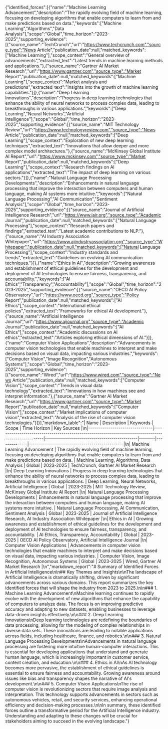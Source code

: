 {"identified_forces":[{"name":"Machine Learning Advancement","description":"The rapidly evolving field of machine learning, focusing on developing algorithms that enable computers to learn from and make predictions based on data.","keywords":["Machine Learning","Algorithms","Data Analysis"],"scope":"Global","time_horizon":"2023-2025","supporting_evidence":[{"source_name":"TechCrunch","url":"https://www.techcrunch.com","source_type":"News Article","publication_date":null,"matched_keywords":["Machine Learning"],"scope_context":"General overview of advancements","extracted_text":"Latest trends in machine learning methods and applications."},{"source_name":"Gartner AI Market Research","url":"https://www.gartner.com","source_type":"Market Report","publication_date":null,"matched_keywords":["Machine Learning"],"scope_context":"Market analysis and predictions","extracted_text":"Insights into the growth of machine learning capabilities."}]},{"name":"Deep Learning Innovations","description":"Progress in deep learning technologies that enhance the ability of neural networks to process complex data, leading to breakthroughs in various applications.","keywords":["Deep Learning","Neural Networks","Artificial Intelligence"],"scope":"Global","time_horizon":"2023-2025","supporting_evidence":[{"source_name":"MIT Technology Review","url":"https://www.technologyreview.com","source_type":"News Article","publication_date":null,"matched_keywords":["Deep Learning"],"scope_context":"Exploration of new deep learning techniques","extracted_text":"Innovations that allow deeper and more complex model architectures."},{"source_name":"McKinsey Global Institute AI Report","url":"https://www.mckinsey.com","source_type":"Market Report","publication_date":null,"matched_keywords":["Deep Learning"],"scope_context":"Research findings on AI applications","extracted_text":"The impact of deep learning on various sectors."}]},{"name":"Natural Language Processing Developments","description":"Enhancements in natural language processing that improve the interaction between computers and human language, making AI systems more intuitive.","keywords":["Natural Language Processing","AI Communication","Sentiment Analysis"],"scope":"Global","time_horizon":"2023-2025","supporting_evidence":[{"source_name":"Journal of Artificial Intelligence Research","url":"https://www.jair.org","source_type":"Academic Journal","publication_date":null,"matched_keywords":["Natural Language Processing"],"scope_context":"Research papers and findings","extracted_text":"Latest academic contributions to NLP."},{"source_name":"AI Industry Association Whitepaper","url":"https://www.aiindustryassociation.org","source_type":"Whitepaper","publication_date":null,"matched_keywords":["Natural Language Processing"],"scope_context":"Industry standards and trends","extracted_text":"Guidelines on evolving AI communication techniques."}]},{"name":"Ethics in AI","description":"Growing awareness and establishment of ethical guidelines for the development and deployment of AI technologies to ensure fairness, transparency, and accountability.","keywords":["AI Ethics","Transparency","Accountability"],"scope":"Global","time_horizon":"2023-2025","supporting_evidence":[{"source_name":"OECD AI Policy Observatory","url":"https://www.oecd.org","source_type":"Policy Report","publication_date":null,"matched_keywords":["AI Ethics"],"scope_context":"International ethical policies","extracted_text":"Frameworks for ethical AI development."},{"source_name":"Artificial Intelligence Journal","url":"https://www.aijournal.org","source_type":"Academic Journal","publication_date":null,"matched_keywords":["AI Ethics"],"scope_context":"Academic discussions on AI ethics","extracted_text":"Articles exploring ethical dimensions of AI."}]},{"name":"Computer Vision Applications","description":"Advancements in computer vision technologies that enable machines to interpret and make decisions based on visual data, impacting various industries.","keywords":["Computer Vision","Image Recognition","Autonomous Systems"],"scope":"Global","time_horizon":"2023-2025","supporting_evidence":[{"source_name":"Wired","url":"https://www.wired.com","source_type":"News Article","publication_date":null,"matched_keywords":["Computer Vision"],"scope_context":"Trends in visual data technology","extracted_text":"Innovations in how machines see and interpret information."},{"source_name":"Gartner AI Market Research","url":"https://www.gartner.com","source_type":"Market Report","publication_date":null,"matched_keywords":["Computer Vision"],"scope_context":"Market implications of computer vision","extracted_text":"Analysis of the rise of computer vision technologies."}]}],"markdown_table":"| Name                           | Description                                                                                         | Keywords                                     | Scope  | Time Horizon | Key Sources                                   |\n|--------------------------------|-----------------------------------------------------------------------------------------------------|----------------------------------------------|--------|--------------|-----------------------------------------------|\n| Machine Learning Advancement    | The rapidly evolving field of machine learning, focusing on developing algorithms that enable computers to learn from and make predictions based on data. | Machine Learning, Algorithms, Data Analysis  | Global | 2023-2025    | TechCrunch, Gartner AI Market Research        |\n| Deep Learning Innovations       | Progress in deep learning technologies that enhance the ability of neural networks to process complex data, leading to breakthroughs in various applications. | Deep Learning, Neural Networks, Artificial Intelligence | Global | 2023-2025    | MIT Technology Review, McKinsey Global Institute AI Report |\n| Natural Language Processing Developments | Enhancements in natural language processing that improve the interaction between computers and human language, making AI systems more intuitive. | Natural Language Processing, AI Communication, Sentiment Analysis | Global | 2023-2025    | Journal of Artificial Intelligence Research, AI Industry Association Whitepaper |\n| Ethics in AI                   | Growing awareness and establishment of ethical guidelines for the development and deployment of AI technologies to ensure fairness, transparency, and accountability. | AI Ethics, Transparency, Accountability        | Global | 2023-2025    | OECD AI Policy Observatory, Artificial Intelligence Journal |\n| Computer Vision Applications    | Advancements in computer vision technologies that enable machines to interpret and make decisions based on visual data, impacting various industries. | Computer Vision, Image Recognition, Autonomous Systems | Global | 2023-2025    | Wired, Gartner AI Market Research              |\n","markdown_report":"# Summary of Identified Forces in Artificial Intelligence\n\n## Key Themes and Insights\n\nThe landscape of Artificial Intelligence is dramatically shifting, driven by significant advancements across various domains. This report summarizes the key identified forces that will shape the industry from 2023 to 2025.\n\n### 1. Machine Learning Advancement\nMachine learning continues to rapidly evolve with the development of new algorithms that enhance the capability of computers to analyze data. The focus is on improving predictive accuracy and adapting to new datasets, enabling businesses to leverage data-driven insights effectively.\n\n### 2. Deep Learning Innovations\nDeep learning technologies are redefining the boundaries of data processing, allowing for the modeling of complex relationships in diverse data sets. These innovations are leading to notable applications across fields, including healthcare, finance, and robotics.\n\n### 3. Natural Language Processing Developments\nAdvancements in natural language processing are fostering more intuitive human-computer interactions. This is essential for developing applications that understand and generate human language, which is increasingly important in customer service, content creation, and education.\n\n### 4. Ethics in AI\nAs AI technology becomes more pervasive, the establishment of ethical guidelines is essential to ensure fairness and accountability. Growing awareness around issues like bias and transparency shapes the narrative of AI's development.\n\n### 5. Computer Vision Applications\nThe rise of computer vision is revolutionizing sectors that require image analysis and interpretation. This technology supports advancements in sectors such as autonomous vehicles, retail, and security services, enhancing operational efficiency and decision-making processes.\n\nIn summary, these identified forces outline a transformative period for the Artificial Intelligence industry. Understanding and adapting to these changes will be crucial for stakeholders aiming to succeed in the evolving landscape."}